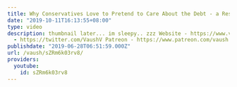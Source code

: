 ```yaml
---
title: Why Conservatives Love to Pretend to Care About the Debt - a Response to PragerU
date: "2019-10-11T16:13:55+08:00"
type: video
description: thumbnail later... im sleepy.. zzz Website - https://www.vaush.gg/ Twitter
  - https://twitter.com/VaushV Patreon - https://www.patreon.com/vaush Donate - https://www.paypal.me/vaush
publishdate: "2019-06-28T06:51:59.000Z"
url: /vaush/sZRm6k03rv8/
providers:
  youtube:
    id: sZRm6k03rv8
---
```

